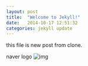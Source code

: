 ```yaml
---
layout: post
title:  "Welcome to Jekyll!"
date:   2014-10-17 12:51:32
categories: jekyll update
---
```



this file is new post from clone.

naver logo ![img]("http://dl.dropboxusercontent.com/u/76445255/kut_logo.jpg?dl=1")
